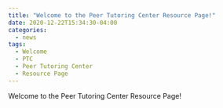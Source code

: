 ```yaml
---
title: "Welcome to the Peer Tutoring Center Resource Page!"
date: 2020-12-22T15:34:30-04:00
categories:
  - news
tags:
  - Welcome
  - PTC
  - Peer Tutoring Center
  - Resource Page
---
```

Welcome to the Peer Tutoring Center Resource Page!


[jekyll-docs]: https://jekyllrb.com/docs/home
[jekyll-gh]:   https://github.com/jekyll/jekyll
[jekyll-talk]: https://talk.jekyllrb.com/
